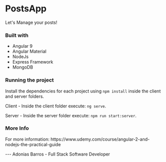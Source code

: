 # PostsApp
Let's Manage your posts!

### Built with
<ul>
  <li> Angular 9 </li>
  <li> Angular Material </li>
  <li> NodeJs </li>
  <li> Express Framework </li>
  <li> MongoDB </li>
</ul>

### Running the project

Install the dependencies for each project using ```npm install``` inside the client and server folders.


Client - Inside the client folder execute: ```ng serve```.


Server - Inside the server folder execute: ```npm run start:server```.


### More Info

<p>For more information: https://www.udemy.com/course/angular-2-and-nodejs-the-practical-guide</p>
---
Adonias Barros - Full Stack Software Developer
